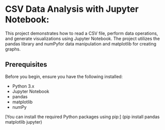 # CSV Data Analysis with Jupyter Notebook:
This project demonstrates how to read a CSV file, perform data operations, and generate visualizations using Jupyter Notebook. The project utilizes the pandas library and numPyfor data manipulation and matplotlib for creating graphs.

## Prerequisites
Before you begin, ensure you have the following installed:
- Python 3.x
- Jupyter Notebook
- pandas
- matplotlib
- numPy
 
[You can install the required Python packages using pip:]
(pip install pandas matplotlib jupyter)


